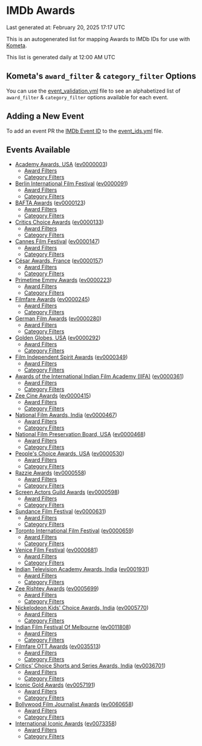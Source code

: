 # IMDb Awards

Last generated at: February 20, 2025 17:17 UTC

This is an autogenerated list for mapping Awards to IMDb IDs for use with [Kometa](https://github.com/Kometa-Team/Kometa).

This list is generated daily at 12:00 AM UTC 

## Kometa's `award_filter` & `category_filter` Options

You can use the [event_validation.yml](https://github.com/Kometa-Team/IMDb-Awards/blob/master/event_validation.yml) file to see an alphabetized list of `award_filter` & `category_filter` options available for each event.

## Adding a New Event

To add an event PR the [IMDb Event ID](https://www.imdb.com/event/all/) to the [event_ids.yml](https://github.com/Kometa-Team/IMDb-Awards/blob/master/event_ids.yml) file.

## Events Available

* [Academy Awards, USA](https://www.imdb.com/event/ev0000003) ([ev0000003](https://github.com/Kometa-Team/IMDb-Awards/blob/master/event_validation.yml#L1))
  * [Award Filters](https://github.com/Kometa-Team/IMDb-Awards/blob/master/event_validation.yml#L6)
  * [Category Filters](https://github.com/Kometa-Team/IMDb-Awards/blob/master/event_validation.yml#L14)
* [Berlin International Film Festival](https://www.imdb.com/event/ev0000091) ([ev0000091](https://github.com/Kometa-Team/IMDb-Awards/blob/master/event_validation.yml#L148))
  * [Award Filters](https://github.com/Kometa-Team/IMDb-Awards/blob/master/event_validation.yml#L153)
  * [Category Filters](https://github.com/Kometa-Team/IMDb-Awards/blob/master/event_validation.yml#L349)
* [BAFTA Awards](https://www.imdb.com/event/ev0000123) ([ev0000123](https://github.com/Kometa-Team/IMDb-Awards/blob/master/event_validation.yml#L627))
  * [Award Filters](https://github.com/Kometa-Team/IMDb-Awards/blob/master/event_validation.yml#L632)
  * [Category Filters](https://github.com/Kometa-Team/IMDb-Awards/blob/master/event_validation.yml#L665)
* [Critics Choice Awards](https://www.imdb.com/event/ev0000133) ([ev0000133](https://github.com/Kometa-Team/IMDb-Awards/blob/master/event_validation.yml#L1155))
  * [Award Filters](https://github.com/Kometa-Team/IMDb-Awards/blob/master/event_validation.yml#L1158)
  * [Category Filters](https://github.com/Kometa-Team/IMDb-Awards/blob/master/event_validation.yml#L1163)
* [Cannes Film Festival](https://www.imdb.com/event/ev0000147) ([ev0000147](https://github.com/Kometa-Team/IMDb-Awards/blob/master/event_validation.yml#L1264))
  * [Award Filters](https://github.com/Kometa-Team/IMDb-Awards/blob/master/event_validation.yml#L1269)
  * [Category Filters](https://github.com/Kometa-Team/IMDb-Awards/blob/master/event_validation.yml#L1436)
* [César Awards, France](https://www.imdb.com/event/ev0000157) ([ev0000157](https://github.com/Kometa-Team/IMDb-Awards/blob/master/event_validation.yml#L1666))
  * [Award Filters](https://github.com/Kometa-Team/IMDb-Awards/blob/master/event_validation.yml#L1670)
  * [Category Filters](https://github.com/Kometa-Team/IMDb-Awards/blob/master/event_validation.yml#L1675)
* [Primetime Emmy Awards](https://www.imdb.com/event/ev0000223) ([ev0000223](https://github.com/Kometa-Team/IMDb-Awards/blob/master/event_validation.yml#L1734))
  * [Award Filters](https://github.com/Kometa-Team/IMDb-Awards/blob/master/event_validation.yml#L1739)
  * [Category Filters](https://github.com/Kometa-Team/IMDb-Awards/blob/master/event_validation.yml#L1746)
* [Filmfare Awards](https://www.imdb.com/event/ev0000245) ([ev0000245](https://github.com/Kometa-Team/IMDb-Awards/blob/master/event_validation.yml#L2957))
  * [Award Filters](https://github.com/Kometa-Team/IMDb-Awards/blob/master/event_validation.yml#L2961)
  * [Category Filters](https://github.com/Kometa-Team/IMDb-Awards/blob/master/event_validation.yml#L2970)
* [German Film Awards](https://www.imdb.com/event/ev0000280) ([ev0000280](https://github.com/Kometa-Team/IMDb-Awards/blob/master/event_validation.yml#L3060))
  * [Award Filters](https://github.com/Kometa-Team/IMDb-Awards/blob/master/event_validation.yml#L3064)
  * [Category Filters](https://github.com/Kometa-Team/IMDb-Awards/blob/master/event_validation.yml#L3087)
* [Golden Globes, USA](https://www.imdb.com/event/ev0000292) ([ev0000292](https://github.com/Kometa-Team/IMDb-Awards/blob/master/event_validation.yml#L3160))
  * [Award Filters](https://github.com/Kometa-Team/IMDb-Awards/blob/master/event_validation.yml#L3165)
  * [Category Filters](https://github.com/Kometa-Team/IMDb-Awards/blob/master/event_validation.yml#L3173)
* [Film Independent Spirit Awards](https://www.imdb.com/event/ev0000349) ([ev0000349](https://github.com/Kometa-Team/IMDb-Awards/blob/master/event_validation.yml#L3339))
  * [Award Filters](https://github.com/Kometa-Team/IMDb-Awards/blob/master/event_validation.yml#L3342)
  * [Category Filters](https://github.com/Kometa-Team/IMDb-Awards/blob/master/event_validation.yml#L3351)
* [Awards of the International Indian Film Academy (IIFA)](https://www.imdb.com/event/ev0000361) ([ev0000361](https://github.com/Kometa-Team/IMDb-Awards/blob/master/event_validation.yml#L3391))
  * [Award Filters](https://github.com/Kometa-Team/IMDb-Awards/blob/master/event_validation.yml#L3394)
  * [Category Filters](https://github.com/Kometa-Team/IMDb-Awards/blob/master/event_validation.yml#L3405)
* [Zee Cine Awards](https://www.imdb.com/event/ev0000415) ([ev0000415](https://github.com/Kometa-Team/IMDb-Awards/blob/master/event_validation.yml#L3500))
  * [Award Filters](https://github.com/Kometa-Team/IMDb-Awards/blob/master/event_validation.yml#L3502)
  * [Category Filters](https://github.com/Kometa-Team/IMDb-Awards/blob/master/event_validation.yml#L3512)
* [National Film Awards, India](https://www.imdb.com/event/ev0000467) ([ev0000467](https://github.com/Kometa-Team/IMDb-Awards/blob/master/event_validation.yml#L3617))
  * [Award Filters](https://github.com/Kometa-Team/IMDb-Awards/blob/master/event_validation.yml#L3621)
  * [Category Filters](https://github.com/Kometa-Team/IMDb-Awards/blob/master/event_validation.yml#L3635)
* [National Film Preservation Board, USA](https://www.imdb.com/event/ev0000468) ([ev0000468](https://github.com/Kometa-Team/IMDb-Awards/blob/master/event_validation.yml#L3829))
  * [Award Filters](https://github.com/Kometa-Team/IMDb-Awards/blob/master/event_validation.yml#L3832)
  * [Category Filters](https://github.com/Kometa-Team/IMDb-Awards/blob/master/event_validation.yml#L3834)
* [People's Choice Awards, USA](https://www.imdb.com/event/ev0000530) ([ev0000530](https://github.com/Kometa-Team/IMDb-Awards/blob/master/event_validation.yml#L3837))
  * [Award Filters](https://github.com/Kometa-Team/IMDb-Awards/blob/master/event_validation.yml#L3840)
  * [Category Filters](https://github.com/Kometa-Team/IMDb-Awards/blob/master/event_validation.yml#L3843)
* [Razzie Awards](https://www.imdb.com/event/ev0000558) ([ev0000558](https://github.com/Kometa-Team/IMDb-Awards/blob/master/event_validation.yml#L4086))
  * [Award Filters](https://github.com/Kometa-Team/IMDb-Awards/blob/master/event_validation.yml#L4089)
  * [Category Filters](https://github.com/Kometa-Team/IMDb-Awards/blob/master/event_validation.yml#L4094)
* [Screen Actors Guild Awards](https://www.imdb.com/event/ev0000598) ([ev0000598](https://github.com/Kometa-Team/IMDb-Awards/blob/master/event_validation.yml#L4134))
  * [Award Filters](https://github.com/Kometa-Team/IMDb-Awards/blob/master/event_validation.yml#L4137)
  * [Category Filters](https://github.com/Kometa-Team/IMDb-Awards/blob/master/event_validation.yml#L4139)
* [Sundance Film Festival](https://www.imdb.com/event/ev0000631) ([ev0000631](https://github.com/Kometa-Team/IMDb-Awards/blob/master/event_validation.yml#L4165))
  * [Award Filters](https://github.com/Kometa-Team/IMDb-Awards/blob/master/event_validation.yml#L4168)
  * [Category Filters](https://github.com/Kometa-Team/IMDb-Awards/blob/master/event_validation.yml#L4219)
* [Toronto International Film Festival](https://www.imdb.com/event/ev0000659) ([ev0000659](https://github.com/Kometa-Team/IMDb-Awards/blob/master/event_validation.yml#L4337))
  * [Award Filters](https://github.com/Kometa-Team/IMDb-Awards/blob/master/event_validation.yml#L4340)
  * [Category Filters](https://github.com/Kometa-Team/IMDb-Awards/blob/master/event_validation.yml#L4396)
* [Venice Film Festival](https://www.imdb.com/event/ev0000681) ([ev0000681](https://github.com/Kometa-Team/IMDb-Awards/blob/master/event_validation.yml#L4473))
  * [Award Filters](https://github.com/Kometa-Team/IMDb-Awards/blob/master/event_validation.yml#L4478)
  * [Category Filters](https://github.com/Kometa-Team/IMDb-Awards/blob/master/event_validation.yml#L4820)
* [Indian Television Academy Awards, India](https://www.imdb.com/event/ev0001931) ([ev0001931](https://github.com/Kometa-Team/IMDb-Awards/blob/master/event_validation.yml#L5272))
  * [Award Filters](https://github.com/Kometa-Team/IMDb-Awards/blob/master/event_validation.yml#L5275)
  * [Category Filters](https://github.com/Kometa-Team/IMDb-Awards/blob/master/event_validation.yml#L5284)
* [Zee Rishtey Awards](https://www.imdb.com/event/ev0005699) ([ev0005699](https://github.com/Kometa-Team/IMDb-Awards/blob/master/event_validation.yml#L5475))
  * [Award Filters](https://github.com/Kometa-Team/IMDb-Awards/blob/master/event_validation.yml#L5477)
  * [Category Filters](https://github.com/Kometa-Team/IMDb-Awards/blob/master/event_validation.yml#L5479)
* [Nickelodeon Kids' Choice Awards, India](https://www.imdb.com/event/ev0005770) ([ev0005770](https://github.com/Kometa-Team/IMDb-Awards/blob/master/event_validation.yml#L5558))
  * [Award Filters](https://github.com/Kometa-Team/IMDb-Awards/blob/master/event_validation.yml#L5560)
  * [Category Filters](https://github.com/Kometa-Team/IMDb-Awards/blob/master/event_validation.yml#L5563)
* [Indian Film Festival Of Melbourne](https://www.imdb.com/event/ev0011808) ([ev0011808](https://github.com/Kometa-Team/IMDb-Awards/blob/master/event_validation.yml#L5598))
  * [Award Filters](https://github.com/Kometa-Team/IMDb-Awards/blob/master/event_validation.yml#L5600)
  * [Category Filters](https://github.com/Kometa-Team/IMDb-Awards/blob/master/event_validation.yml#L5612)
* [Filmfare OTT Awards](https://www.imdb.com/event/ev0035513) ([ev0035513](https://github.com/Kometa-Team/IMDb-Awards/blob/master/event_validation.yml#L5634))
  * [Award Filters](https://github.com/Kometa-Team/IMDb-Awards/blob/master/event_validation.yml#L5636)
  * [Category Filters](https://github.com/Kometa-Team/IMDb-Awards/blob/master/event_validation.yml#L5642)
* [Critics’ Choice Shorts and Series Awards, India](https://www.imdb.com/event/ev0036701) ([ev0036701](https://github.com/Kometa-Team/IMDb-Awards/blob/master/event_validation.yml#L5723))
  * [Award Filters](https://github.com/Kometa-Team/IMDb-Awards/blob/master/event_validation.yml#L5725)
  * [Category Filters](https://github.com/Kometa-Team/IMDb-Awards/blob/master/event_validation.yml#L5728)
* [Iconic Gold Awards](https://www.imdb.com/event/ev0057191) ([ev0057191](https://github.com/Kometa-Team/IMDb-Awards/blob/master/event_validation.yml#L5746))
  * [Award Filters](https://github.com/Kometa-Team/IMDb-Awards/blob/master/event_validation.yml#L5748)
  * [Category Filters](https://github.com/Kometa-Team/IMDb-Awards/blob/master/event_validation.yml#L5750)
* [Bollywood Film Journalist Awards](https://www.imdb.com/event/ev0060658) ([ev0060658](https://github.com/Kometa-Team/IMDb-Awards/blob/master/event_validation.yml#L5853))
  * [Award Filters](https://github.com/Kometa-Team/IMDb-Awards/blob/master/event_validation.yml#L5855)
  * [Category Filters](https://github.com/Kometa-Team/IMDb-Awards/blob/master/event_validation.yml#L5860)
* [International Iconic Awards](https://www.imdb.com/event/ev0073358) ([ev0073358](https://github.com/Kometa-Team/IMDb-Awards/blob/master/event_validation.yml#L5872))
  * [Award Filters](https://github.com/Kometa-Team/IMDb-Awards/blob/master/event_validation.yml#L5874)
  * [Category Filters](https://github.com/Kometa-Team/IMDb-Awards/blob/master/event_validation.yml#L5877)

